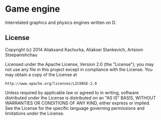 # Game engine

Interrelated graphics and physics engines written on D.

## License

Copyright (c) 2014 Aliaksand Kachurka, Aliaksei Stankevich, Artsiom Stsepanishchau

Licensed under the Apache License, Version 2.0 (the "License");
you may not use any file in this project except in compliance with the License.
You may obtain a copy of the License at

    http://www.apache.org/licenses/LICENSE-2.0

Unless required by applicable law or agreed to in writing, software
distributed under the License is distributed on an "AS IS" BASIS,
WITHOUT WARRANTIES OR CONDITIONS OF ANY KIND, either express or implied.
See the License for the specific language governing permissions and
limitations under the License.

